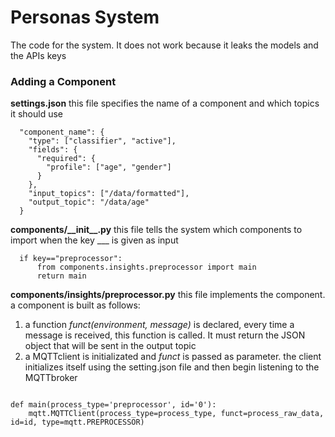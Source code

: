 # Personas System

The code for the system.
It does not work because it leaks the models and the APIs keys

### Adding a Component

**settings.json**
this file specifies the name of a component and which topics it should use

```
  "component_name": {
    "type": ["classifier", "active"],
    "fields": {
      "required": {
        "profile": ["age", "gender"]
      }
    },
    "input_topics": ["/data/formatted"],
    "output_topic": "/data/age"
  }
```

**components/\_\_init\_\_.py**
this file tells the system which components to import when the key \_\_\_ is given as input

```
  if key=="preprocessor":
      from components.insights.preprocessor import main
      return main
```

**components/insights/preprocessor.py**
this file implements the component.
a component is built as follows:

1. a function _funct(environment, message)_ is declared, every time a message is received, this function is called. It must return the JSON object that will be sent in the output topic
2. a MQTTclient is initializated and _funct_ is passed as parameter. the client initializes itself using the setting.json file and then begin listening to the MQTTbroker

```

def main(process_type='preprocessor', id='0'):
    mqtt.MQTTClient(process_type=process_type, funct=process_raw_data, id=id, type=mqtt.PREPROCESSOR)

```
